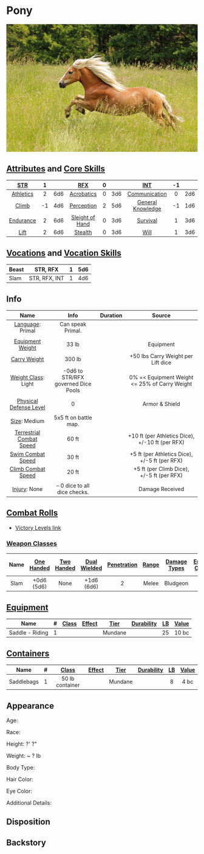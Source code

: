 # Pony

![img](./Pony.png)

## [Attributes](./../../../../../CoreRules/GeneralRules/Attributes.md) and [Core Skills](./../../../../../CoreRules/GeneralRules/CoreSkills.md)

| [STR](./../../../../../CoreRules/GeneralRules/Attributes.md#strength-str)    | 1 |    | [RFX](./../../../../../CoreRules/GeneralRules/Attributes.md#reflex-rfx)                  | 0 |    | [INT](./../../../../../CoreRules/GeneralRules/Attributes.md#intelligence-int)                | -1 |    |
| :-------------------------------------------------------------------------: | :-: | :-: | :-------------------------------------------------------------------------------------: | :-: | :-: | :-----------------------------------------------------------------------------------------: | :-: | :-: |
| [Athletics](./../../../../../CoreRules/GeneralRules/CoreSkills.md#athletics) | 2 | 6d6 | [Acrobatics](./../../../../../CoreRules/GeneralRules/CoreSkills.md#acrobatics)           | 0 | 3d6 | [Communication](./../../../../../CoreRules/GeneralRules/CoreSkills.md#communication)         | 0 | 2d6 |
| [Climb](./../../../../../CoreRules/GeneralRules/CoreSkills.md#climb)         | -1 | 4d6 | [Perception](./../../../../../CoreRules/GeneralRules/CoreSkills.md#perception)           | 2 | 5d6 | [General Knowledge](./../../../../../CoreRules/GeneralRules/CoreSkills.md#general-knowledge) | -1 | 1d6 |
| [Endurance](./../../../../../CoreRules/GeneralRules/CoreSkills.md#endurance) | 2 | 6d6 | [Sleight of Hand](./../../../../../CoreRules/GeneralRules/CoreSkills.md#sleight-of-hand) | 0 | 3d6 | [Survival](./../../../../../CoreRules/GeneralRules/CoreSkills.md#survival)                   | 1 | 3d6 |
| [Lift](./../../../../../CoreRules/GeneralRules/CoreSkills.md#lift)           | 2 | 6d6 | [Stealth](./../../../../../CoreRules/GeneralRules/CoreSkills.md#stealth)                 | 0 | 3d6 | [Will](./../../../../../CoreRules/GeneralRules/CoreSkills.md#will)                           | 1 | 3d6 |

## [Vocations](./../../../../../CoreRules/GeneralRules/Vocations.md) and [Vocation Skills](./../../../../../CoreRules/GeneralRules/Vocations.md#vocation-skills)

| Beast |   STR, RFX   | 1 | 5d6 |
| ----- | :-----------: | :-: | :-: |
| Slam | STR, RFX, INT | 1 | 4d6 |

## Info

|                                                  Name                                                  |                Info                | Duration |                      Source                      |
| :-----------------------------------------------------------------------------------------------------: | :---------------------------------: | :------: | :----------------------------------------------: |
|                           [Language](./../../../Languages/Languages.md): Primal                           |          Can speak Primal.          |          |                                                  |
|                                                                                                        |                                    |          |                                                  |
|           [Equipment Weight](./../../../../../CoreRules/AdvancedRules/CarryWeight.md#equipment)           |                33 lb                |          |                    Equipment                    |
|            [Carry Weight](./../../../../../CoreRules/AdvancedRules/CarryWeight.md#carry-weight)            |               300 lb               |          |        +50 lbs Carry Weight per Lift dice        |
|       [Weight Class](./../../../../../CoreRules/AdvancedRules/CarryWeight.md#weight-classes): Light       | -0d6 to STR/RFX governed Dice Pools |          |  0% =< Equipment Weight <= 25% of Carry Weight  |
|                                                                                                        |                                    |          |                                                  |
| [Physical Defense Level](./../../../../../CoreRules/CombatRules/DefenseAndPenetration.md#physical-defense) |                  0                  |          |                      Armor & Shield                      |
|                                                                                                        |                                    |          |                                                  |
|                  [Size](./../../../../../CoreRules/CombatRules/BattleMap.md#size): Medium                  |        5x5 ft on battle map.        |          |                                                  |
|      [Terrestrial Combat Speed](./../../../../../CoreRules/CombatRules/CombatSpeed.md#combat-speeds)      |                60 ft                |          | +10 ft (per Athletics Dice), +/-10 ft (per RFX) |
|          [Swim Combat Speed](./../../../../../CoreRules/CombatRules/CombatSpeed.md#combat-speeds)          |                30 ft                |          |  +5 ft (per Athletics Dice), +/-5 ft (per RFX)  |
|         [Climb Combat Speed](./../../../../../CoreRules/CombatRules/CombatSpeed.md#combat-speeds)         |                20 ft                |          |    +5 ft (per Climb Dice), +/-5 ft (per RFX)    |
|                                                                                                        |                                    |          |                                                  |
|                      [Injury](./../../../../../CoreRules/CombatRules/Injury.md): None                      |    – 0 dice to all dice checks.    |          |                 Damage Received                 |

## [Combat Rolls](./../../../../../CoreRules/CombatRules/CombatRolls.md)

- [Victory Levels link](./../../../../../CoreRules/CombatRules/VictoryLevels.md)

### [Weapon Classes](./../../../../../CoreRules/CombatRules/WeaponClasses.md)

| Name | [One<br />Handed](./../../../../../CoreRules/CombatRules/WeaponClasses.md#one-handed) | [Two<br />Handed](./../../../../../CoreRules/CombatRules/WeaponClasses.md#two-handed) | [Dual<br />Wielded](./../../../../../CoreRules/CombatRules/WeaponClasses.md#dual-wielded) | [Penetration](./../../../../../CoreRules/CombatRules/DefenseAndPenetration.md#penetration) | [Range](./../../../../../CoreRules/CombatRules/Range.md) | [Damage<br />Types](./../../../../../CoreRules/CombatRules/DamageTypes.md) | [Engageable<br />Opponents](./../../../../../CoreRules/CombatRules/EngageableOpponents.md) | [Area Of<br />Effect](./../../../../../CoreRules/CombatRules/AreaOfEffect.md) | [Weapon<br />Resource](./../../../../../CoreRules/CombatRules/WeaponClasses.md#weapon-resources) |
| :---: | :--------------------------------------------------------------------------------: | :--------------------------------------------------------------------------------: | :------------------------------------------------------------------------------------: | :-------------------------------------------------------------------------------------: | :---------------------------------------------------: | :---------------------------------------------------------------------: | :-------------------------------------------------------------------------------------: | :------------------------------------------------------------------------: | :-------------------------------------------------------------------------------------------: |
| Slam |                                  +0d6<br />(5d6)                                  |                                        None                                        |                                    +1d6<br />(6d6)                                    |                                            2                                            |                         Melee                         |                                Bludgeon                                |                                          Rapid                                          |                                    None                                    |                                             None                                             |

## [Equipment](./../../../../../CoreRules/AdvancedRules/CarryWeight.md#equipment)

| Name            | # | [Class](./../../../../../CoreRules/AdvancedRules/ItemClass.md) | [Effect](./../../../../../CoreRules/AdvancedRules/ItemEffects.md) | [Tier](./../../../../../CoreRules/AdvancedRules/ItemTier.md) | [Durability](./../../../../../CoreRules/AdvancedRules/ItemDurability.md) | [LB](./../../../../../CoreRules/AdvancedRules/CarryWeight.md) | [Value](./../../../Items/ItemShop.md#currency) |
| --------------- | :-: | :---------------------------------------------------------: | -------------------------------------------------------------- | :-------------------------------------------------------: | :-------------------------------------------------------------------: | :--------------------------------------------------------: | :-----------------------------------------: |
| Saddle - Riding | 1 |                                                            |                                                                |                          Mundane                          |                                                                      |                             25                             |                    10 bc                    |

## [Containers](./../../../../../CoreRules/AdvancedRules/Containers.md)

| Name       | # | [Class](./../../../../../CoreRules/AdvancedRules/ItemClass.md) | [Effect](./../../../../../CoreRules/AdvancedRules/ItemEffects.md) | [Tier](./../../../../../CoreRules/AdvancedRules/ItemTier.md) | [Durability](./../../../../../CoreRules/AdvancedRules/ItemDurability.md) | [LB](./../../../../../CoreRules/AdvancedRules/CarryWeight.md) | [Value](./../../../Items/ItemShop.md#currency) |
| ---------- | :-: | :---------------------------------------------------------: | -------------------------------------------------------------- | :-------------------------------------------------------: | :-------------------------------------------------------------------: | :--------------------------------------------------------: | :-----------------------------------------: |
| Saddlebags | 1 |                       50 lb container                       |                                                                |                          Mundane                          |                                                                      |                             8                             |                    4 bc                    |

## Appearance

Age:

Race:

Height: ?' ?"

Weight: ~ ? lb

Body Type:

Hair Color:

Eye Color:

Additional Details:

## Disposition

## Backstory
